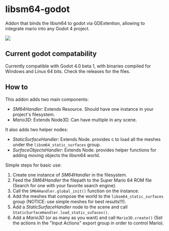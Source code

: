 # libsm64-godot

Addon that binds the libsm64 to godot via GDExtention, allowing to integrate mario into any Godot 4 project.

![](https://i.imgur.com/ilo5orj.png)

## Current godot compatability

Currently compatible with Godot 4.0 beta 1, with binaries compiled for Windows and Linux 64 bits. Check the releases for the files.

## How to

This addon adds two main components:

- *SM64Handler*: Extends Resource. Should have one instance in your project's filesystem.
- *Mario3D*: Extends Node3D. Can have multiple in any scene.

It also adds two helper nodes:

- *StaticSurfaceHandler*: Extends Node. provides c to load all the meshes under the `libsm64_static_surfaces` group.
- *SurfaceObjectsHandler*: Extends Node. provides helper functions for adding moving objects the libsm64 world.

Simple steps for basic use:

1. Create one instance of *SM64Handler* in the filesystem.
2. Feed the *SM64Handler* the filepath to the Super Mario 64 ROM file (Search for one with your favorite search engine).
3. Call the `SM64Handler.global_init()` function on the instance.
4. Add the meshes that compose the world to the `libsm64_static_surfaces` group (NOTICE: use simple meshes for best results!!!).
5. Add a *StaticSurfaceHandler* node to the scene and call `StaticSurfaceHandler.load_static_sufaces()`.
6. Add a *Mario3D* (or as many as you want) and call `Mario3D.create()` (Set the actions in the "Input Actions" export group in order to control Mario).
